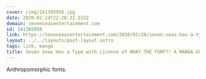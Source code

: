 ```yaml
---
cover: /img/141385956.jpg
date: 2020-02-24T22:26:22.515Z
domain: sevenseasentertainment.com
id: 141385956
link: https://sevenseasentertainment.com/2020/02/20/seven-seas-has-a-type-with-license-of-what-the-font-a-manga-guide-to-western-typeface/
layout: ../../layouts/post-layout.astro
tags: link, manga
title: Seven Seas Has a Type with License of WHAT THE FONT?! A MANGA GUIDE TO WESTERN TYPEFACE
---
```


Anthropomorphic fonts.
